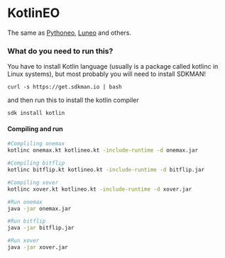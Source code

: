 # KotlinEO

The same as [Pythoneo](https://github.com/iblancasa/PythonEO), [Luneo](https://github.com/JJ/LunEO) and others.

### What do you need to run this?

You have to install Kotlin language (usually is a package called
kotlinc in Linux systems), but most probably you will need to install
SDKMAN!

    curl -s https://get.sdkman.io | bash

and then run this to install the kotlin compiler

    sdk install kotlin

#### Compiling and run

```bash
#Compliling onemax
kotlinc onemax.kt kotlineo.kt -include-runtime -d onemax.jar

#Compiling bitflip
kotlinc bitflip.kt kotlineo.kt -include-runtime -d bitflip.jar

#Compiling xover
kotlinc xover.kt kotlineo.kt -include-runtime -d xover.jar

#Run onemax
java -jar onemax.jar

#Run bitflip
java -jar bitflip.jar

#Run xover
java -jar xover.jar
```
